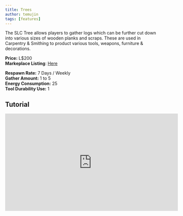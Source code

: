 ```yaml
---
title: Trees
author: temujin
tags: [features]
---
```

The SLC Tree allows players to gather logs which can be further cut down into various sizes of wooden planks and scraps. These are used in Carpentry & Smithing to product various tools, weapons, furniture & decorations.

**Price:** L$200<br>
**Markeplace Listing**: [Here](https://marketplace.secondlife.com/p/SLC-Gatherables-Tree-1/19043407)<br>

**Respawn Rate:** 7 Days / Weekly<br>
**Gather Amount:** 1 to 5<br>
**Energy Consumption:** 25<br>
**Tool Durability Use:** 1

## Tutorial
<iframe width="560" height="315" src="https://www.youtube.com/embed/qz0jsMTWYvY" frameborder="0" allow="accelerometer; autoplay; encrypted-media; gyroscope; picture-in-picture" allowfullscreen></iframe>
